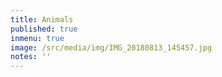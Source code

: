 ```yaml
---
title: Animals
published: true
inmenu: true
image: /src/media/img/IMG_20180813_145457.jpg
notes: ''
---
```


